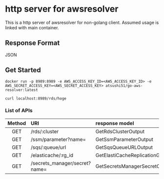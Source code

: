 # http server for awsresolver
This is a http server of awsresolver for non-golang client.
Assumed usage is linked with main container.
## Response Format
JSON
## Get Started
```
docker run -p 8989:8989 -e AWS_ACCESS_KEY_ID=<AWS_ACCESS_KEY_ID> -e AWS_SECRET_ACCESS_KEY=<AWS_SECRET_ACCESS_KEY> atsushi51/go-aws-resolver:latest

curl localhost:8989/rds/hoge
```
### List of APIs
|Method|URI|response model|
|:----:|:--|:----|
|GET|/rds/:cluster|GetRdsClusterOutput|
|GET|/ssm/parameter?name=<name>|GetSsmParameterOutput|
|GET|/sqs/:queue/url|GetSqsQueueURLOutput|
|GET|/elasticache/:rg_id|GetElastiCacheReplicationGroupOutput|
|GET|/secrets_manager/secret?name=<name>|GetSecretsManagerSecretOutput|

